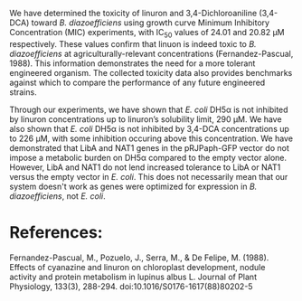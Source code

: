 
We have determined the toxicity of linuron and 3,4-Dichloroaniline (3,4-DCA) toward *B. diazoefficiens* using growth curve Minimum Inhibitory Concentration (MIC) experiments, with IC<sub>50</sub> values of 24.01 and 20.82 µM respectively. These values confirm that linuon is indeed toxic to *B. diazoefficiens* at agriculturally-relevant concentrations (Fernandez-Pascual, 1988). This information demonstrates the need for a more tolerant engineered organism. The collected toxicity data also provides benchmarks against which to compare the performance of any future engineered strains.

Through our experiments, we have shown that *E. coli* DH5α is not inhibited by linuron concentrations up to linuron’s solubility limit, 290 µM. We have also shown that *E. coli* DH5α is not inhibited by 3,4-DCA concentrations up to 226 µM, with some inhibition occuring above this concentration. We have demonstrated that LibA and NAT1 genes in the pRJPaph-GFP vector do not impose a metabolic burden on DH5α compared to the empty vector alone. However, LibA and NAT1 do not lend increased tolerance to LibA or NAT1 versus the empty vector in *E. coli*. This does not necessarily mean that our system doesn't work as genes were optimized for expression in *B. diazoefficiens*, not *E. coli*.   

# References:
Fernandez-Pascual, M., Pozuelo, J., Serra, M., & De Felipe, M. (1988). Effects of cyanazine and linuron on chloroplast development, nodule activity and protein metabolism in lupinus albus L. Journal of Plant Physiology, 133(3), 288-294. doi:10.1016/S0176-1617(88)80202-5

